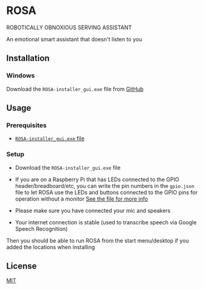 
# ROSA

ROBOTICALLY OBNOXIOUS SERVING ASSISTANT

An emotional smart assistant that doesn't listen to you

## Installation

### Windows

Download the `ROSA-installer_gui.exe` file from [GitHub](https://github.com/Cornelius-Figgle/ROSA/blob/19c2df69043d7317d126df6ca36fbc6e90ffcfc4/bin/ROSA-installer_gui.exe)

## Usage

### Prerequisites

- [`ROSA-installer_gui.exe` file](https://github.com/Cornelius-Figgle/ROSA/blob/19c2df69043d7317d126df6ca36fbc6e90ffcfc4/bin/ROSA-installer_gui.exe)

### Setup

- Download the `ROSA-installer_gui.exe` file

- If you are on a Raspberry Pi that has LEDs connected to the GPIO header/breadboard/etc, you can write the pin numbers in the `gpio.json` file to let ROSA use the LEDs and buttons connected to the GPIO pins for operation without a monitor [See the file for more info](https://github.com/Cornelius-Figgle/ROSA/blob/19c2df69043d7317d126df6ca36fbc6e90ffcfc4/gpio.json)
- Please make sure you have connected your mic and speakers
- Your internet connection is stable (used to transcribe speech via Google Speech Recognition)

Then you should be able to run ROSA from the start menu/desktop if you added the locations when installing

## License

[MIT](https://choosealicense.com/licenses/mit/)
